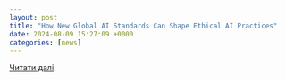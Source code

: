 ```yaml
---
layout: post
title: "How New Global AI Standards Can Shape Ethical AI Practices"
date: 2024-08-09 15:27:09 +0000
categories: [news]
---
```


[Читати далі](https://www.govinfosecurity.com/how-new-global-ai-standards-shape-ethical-ai-practices-a-25994)

